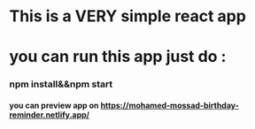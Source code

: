 # This is a VERY simple react app

# you can run this app just do :
### npm install&&npm start
#### you can preview app on https://mohamed-mossad-birthday-reminder.netlify.app/

